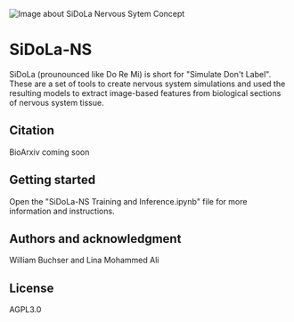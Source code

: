 ![Image about SiDoLa Nervous Sytem Concept](Figure1.png)
# SiDoLa-NS
SiDoLa (prounounced like Do Re Mi) is short for "Simulate Don't Label". These are a set of tools to create nervous system simulations and used the resulting models to extract image-based features from biological sections of nervous system tissue.

## Citation
BioArxiv coming soon

## Getting started
Open the "SiDoLa-NS Training and Inference.ipynb" file for more information and instructions.

## Authors and acknowledgment
William Buchser and Lina Mohammed Ali

## License
AGPL3.0